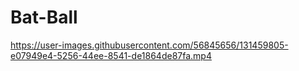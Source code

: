# Bat-Ball



https://user-images.githubusercontent.com/56845656/131459805-e07949e4-5256-44ee-8541-de1864de87fa.mp4



